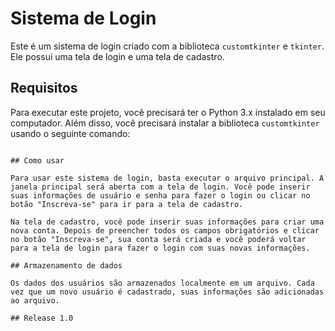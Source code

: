 # Sistema de Login

Este é um sistema de login criado com a biblioteca `customtkinter` e `tkinter`. Ele possui uma tela de login e uma tela de cadastro.

## Requisitos

Para executar este projeto, você precisará ter o Python 3.x instalado em seu computador. Além disso, você precisará instalar a biblioteca `customtkinter` usando o seguinte comando:
```pip install customtkinter´´´

## Como usar

Para usar este sistema de login, basta executar o arquivo principal. A janela principal será aberta com a tela de login. Você pode inserir suas informações de usuário e senha para fazer o login ou clicar no botão "Inscreva-se" para ir para a tela de cadastro.

Na tela de cadastro, você pode inserir suas informações para criar uma nova conta. Depois de preencher todos os campos obrigatórios e clicar no botão "Inscreva-se", sua conta será criada e você poderá voltar para a tela de login para fazer o login com suas novas informações.

## Armazenamento de dados

Os dados dos usuários são armazenados localmente em um arquivo. Cada vez que um novo usuário é cadastrado, suas informações são adicionadas ao arquivo.

## Release 1.0